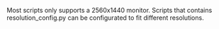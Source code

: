 Most scripts only supports a 2560x1440 monitor. Scripts that contains resolution_config.py can be configurated to fit different resolutions.